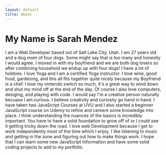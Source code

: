 ```yaml
---
layout: default
title: About
---
```


# My Name is Sarah Mendez
I am a Web Developer based out of Salt Lake City, Utah. I am 27 years old and a dog mom of four dogs. Some might say that is too many and honestly I would agree. I moved in with my boyfriend and we are both dog lovers so after combining household we endup up with four dogs! I have a lot of hobbies. I love Yoga and I am a certified Yoga instructor. I love wine, good food, gardening, and this all fits together quite nicely because my Boyfriend is a chef. I love my nintendo switch so much, it's a great way to wind down and shut my mind off at the end of the day. Of course I also love computers, desiging, and playing with code. I would say I'm a creative person naturally becuase I am curious. I believe creativity and curiosity go hand in hand. I have taken two JavaScript Courses at UVU and I also started a beginner JavaScript course on Udemy to refine and cement some knowledge into place. I think understanding the nuances of the basics is incredibly important. You have to have a solid foundation to grow off of or I could see it getting tricky down the road. I love web Development because I get to work independently most of the time which I enjoy. I like listening to music and getting in the zone and figuring out how to make things work. I hope that I can learn some new JavaScript Information and have some solid coding projects to add to my portfolio.